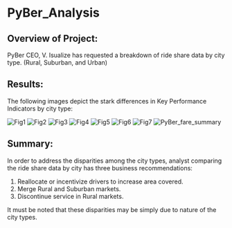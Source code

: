 # PyBer_Analysis

## Overview of Project:
PyBer CEO, V. Isualize has requested a breakdown of ride share data by city type. (Rural, Suburban, and Urban)

## Results:
The following images depict the stark differences in Key Performance Indicators by city type:

![Fig1](https://user-images.githubusercontent.com/80009944/119478072-7f289780-bd1d-11eb-9c14-12c9c9c84490.png)
![Fig2](https://user-images.githubusercontent.com/80009944/119478352-beef7f00-bd1d-11eb-87bd-8f22e3078efe.png)
![Fig3](https://user-images.githubusercontent.com/80009944/119478529-e0e90180-bd1d-11eb-89a6-034934cf3a93.png)
![Fig4](https://user-images.githubusercontent.com/80009944/119478550-e3e3f200-bd1d-11eb-818a-1b50bc5e7bb7.png)
![Fig5](https://user-images.githubusercontent.com/80009944/119478563-e6dee280-bd1d-11eb-8eda-36012831d925.png)
![Fig6](https://user-images.githubusercontent.com/80009944/119478580-e9413c80-bd1d-11eb-8e1b-9c9172f51f49.png)
![Fig7](https://user-images.githubusercontent.com/80009944/119478597-ec3c2d00-bd1d-11eb-93ad-c94f15648968.png)
![PyBer_fare_summary](https://user-images.githubusercontent.com/80009944/119478628-f3633b00-bd1d-11eb-91ca-01dcb539f43c.png)

## Summary: 
In order to address the disparities among the city types, analyst comparing the ride share data by city has three business recommendations:
  1) Reallocate or incentivize drivers to increase area covered.
  2) Merge Rural and Suburban markets.
  3) Discontinue service in Rural markets.

It must be noted that these disparities may be simply due to nature of the city types.

